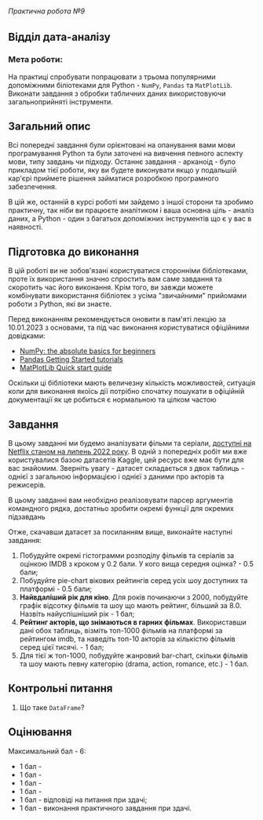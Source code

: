 ###### Практична робота №9
## Відділ дата-аналізу

### Мета роботи:
На практиці спробувати попрацювати з трьома популярними допоміжними біліотеками для Python - `NumPy`, `Pandas` та `MatPlotLib`. Виконати завдання з обробки табличних даних використовуючи загальноприйняті інструменти.

## Загальний опис
Всі попередні завдання були орієнтовані на опанування вами мови програмування Python та були заточені на вивчення певного аспекту мови, типу завдань чи підходу. Останнє завдання - арканоід - було прикладом тієї роботи, яку ви будете виконувати якщо у подальшій кар'єрі приймете рішення займатися розробкою програмного забезпечення. 

В цій же, останній в курсі роботі ми зайдемо з іншої сторони та зробимо практичну, так ніби ви працюєте аналітиком і ваша основна ціль - аналіз даних, а Python - один з багатьох допоміжних інструментів що є у вас в наявності.  

## Підготовка до виконання
В цій роботі ви не зобов'язані користуватися сторонніми бібліотеками, проте їх використання значно спростить вам саме завдання та скоротить час його виконання. Крім того, ви завжди можете комбінувати використання бібліотек з усіма "звичайними" прийомами роботи з Python, які ви знаєте.

Перед виконанням рекомендується оновити в пам'яті лекцію за 10.01.2023 з основами, та під час виконання користуватися офіційними довідками:
- [NumPy: the absolute basics for beginners](https://numpy.org/doc/stable/user/absolute_beginners.html#numpy-the-absolute-basics-for-beginners) 
- [Pandas Getting Started tutorials](https://pandas.pydata.org/docs/getting_started/intro_tutorials/index.html)
- [MatPlotLib Quick start guide](https://matplotlib.org/stable/tutorials/introductory/quick_start.html)

Оскільки ці бібліотеки мають величезну кількість можливостей, ситуація коли для виконання якоїсь дії потрібно спочатку пошукати в офіційній документації як це робиться є нормальною та цілком частою


## Завдання
В цьому завданні ми будемо аналізувати фільми та серіали, [доступні на Netflix станом на липень 2022 року](https://www.kaggle.com/datasets/victorsoeiro/netflix-tv-shows-and-movies?select=titles.csv). В одній з попередніх робіт ми вже користувалися базою датасетів Kaggle, цей ресурс вже має бути для вас знайомим. Зверніть увагу - датасет складається з двох таблиць - однієї з загальною інформацією і однієї з даними про акторів та режисерів.

В цьому завданні вам необхідно реалізовувати парсер аргументів командного рядка, достатньо зробити окремі функції для окремих підзавдань

Отже, скачавши датасет за посиланням вище, виконайте наступні завдання:
1. Побудуйте окремі гістограмми розподілу фільмів та серіалів за оцінкою IMDB з кроком у 0.2 бали. У кого вища середня оцінка? - 0.5 бали;
2. Побудуйте pie-chart вікових рейтингів серед усіх шоу доступних та платформі - 0.5 бали;
2. **Найвдаліший рік для кіно**. Для років починаючи з 2000, побудуйте графік відсотку фільмів та шоу що мають рейтинг, більший за 8.0. Назвіть найуспішніший рік - 1 бал;  
3. **Рейтинг акторів, що знімаються в гарних фільмах**. Використавши дані обох таблиць, візміть топ-1000 фільмів на платформі за рейтингом imdb, та наведіть топ-10 акторів за кількістю фільмів серед цієї тисячі. - 1 бал;
4. Для тієї ж топ-1000, побудуйте жанровий bar-chart, скільки фільмів та шоу мають певну категорію (drama, action, romance, etc.) - 1 бал.

## Контрольні питання
1. Що таке `DataFrame`?


## Оцінювання
Максимальний бал - 6:
- 1 бал - 
- 1 бал - 
- 1 бал - 
- 1 бал - 
- 1 бал - відповіді на питання при здачі;
- 1 бал - виконання практичного завдання при здачі.


